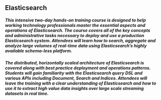 ## Elasticsearch
##### This intensive two-day hands-on training course is designed to help working technology professionals master the essential aspects and operations of Elasticsearch. The course covers all of the key concepts and administrative tasks necessary to deploy and use a production Elasticsearch system. Attendees will learn how to search, aggregate and analyze large volumes of real-time data using Elasticsearch’s highly available schema-less platform.

##### The distributed, horizontally scaled architecture of Elasticsearch is covered along with best practice deployment and operations patterns. Students will gain familiarity with the Elasticsearch query DSL and various APIs including Document, Search and Indices. Attendees will leave the training with a clear understanding of Elasticsearch and how to use it to extract high value data insights over large scale streaming datasets in real time.